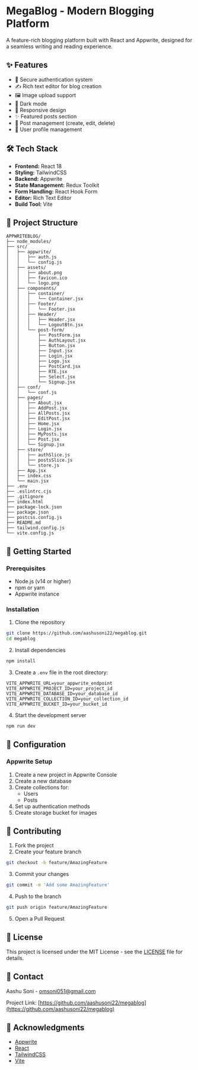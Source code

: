 # MegaBlog - Modern Blogging Platform

A feature-rich blogging platform built with React and Appwrite, designed for a seamless writing and reading experience.

## ✨ Features

- 🔐 Secure authentication system
- ✍️ Rich text editor for blog creation
- 🖼️ Image upload support
- 🌙 Dark mode
- 📱 Responsive design
- ✨ Featured posts section
- 📝 Post management (create, edit, delete)
- 👤 User profile management

## 🛠️ Tech Stack

- **Frontend:** React 18
- **Styling:** TailwindCSS
- **Backend:** Appwrite
- **State Management:** Redux Toolkit
- **Form Handling:** React Hook Form
- **Editor:** Rich Text Editor
- **Build Tool:** Vite

## 📁 Project Structure

```
APPWRITEBLOG/
├── node_modules/
├── src/
│   ├── appwrite/
│   │   ├── auth.js
│   │   └── config.js
│   ├── assets/
│   │   ├── about.png
│   │   ├── favicon.ico
│   │   └── logo.png
│   ├── components/
│   │   ├── container/
│   │   │   └── Container.jsx
│   │   ├── Footer/
│   │   │   └── Footer.jsx
│   │   ├── Header/
│   │   │   ├── Header.jsx
│   │   │   └── LogoutBtn.jsx
│   │   └── post-form/
│   │       ├── PostForm.jsx
│   │       ├── AuthLayout.jsx
│   │       ├── Button.jsx
│   │       ├── Input.jsx
│   │       ├── Login.jsx
│   │       ├── Logo.jsx
│   │       ├── PostCard.jsx
│   │       ├── RTE.jsx
│   │       ├── Select.jsx
│   │       └── Signup.jsx
│   ├── conf/
│   │   └── conf.js
│   ├── pages/
│   │   ├── About.jsx
│   │   ├── AddPost.jsx
│   │   ├── AllPosts.jsx
│   │   ├── EditPost.jsx
│   │   ├── Home.jsx
│   │   ├── Login.jsx
│   │   ├── MyPosts.jsx
│   │   ├── Post.jsx
│   │   └── Signup.jsx
│   ├── store/
│   │   ├── authSlice.js
│   │   ├── postsSlice.js
│   │   └── store.js
│   ├── App.jsx
│   ├── index.css
│   └── main.jsx
├── .env
├── .eslintrc.cjs
├── .gitignore
├── index.html
├── package-lock.json
├── package.json
├── postcss.config.js
├── README.md
├── tailwind.config.js
└── vite.config.js
```

## 🚀 Getting Started

### Prerequisites

- Node.js (v14 or higher)
- npm or yarn
- Appwrite instance

### Installation

1. Clone the repository
```bash
git clone https://github.com/aashusoni22/megablog.git
cd megablog
```

2. Install dependencies
```bash
npm install
```

3. Create a `.env` file in the root directory:
```env
VITE_APPWRITE_URL=your_appwrite_endpoint
VITE_APPWRITE_PROJECT_ID=your_project_id
VITE_APPWRITE_DATABASE_ID=your_database_id
VITE_APPWRITE_COLLECTION_ID=your_collection_id
VITE_APPWRITE_BUCKET_ID=your_bucket_id
```

4. Start the development server
```bash
npm run dev
```

## 🔧 Configuration

### Appwrite Setup

1. Create a new project in Appwrite Console
2. Create a new database
3. Create collections for:
   - Users
   - Posts
4. Set up authentication methods
5. Create storage bucket for images

## 🤝 Contributing

1. Fork the project
2. Create your feature branch
```bash
git checkout -b feature/AmazingFeature
```
3. Commit your changes
```bash
git commit -m 'Add some AmazingFeature'
```
4. Push to the branch
```bash
git push origin feature/AmazingFeature
```
5. Open a Pull Request

## 📝 License

This project is licensed under the MIT License - see the [LICENSE](LICENSE) file for details.

## 📧 Contact

Aashu Soni - omsoni051@gmail.com

Project Link: [https://github.com/aashusoni22/megablog](https://github.com/aashusoni22/megablog)

## 🙏 Acknowledgments

- [Appwrite](https://appwrite.io/)
- [React](https://reactjs.org/)
- [TailwindCSS](https://tailwindcss.com/)
- [Vite](https://vitejs.dev/)
